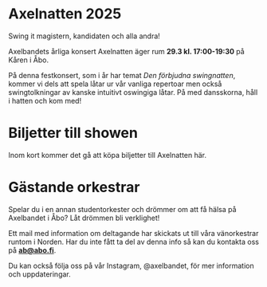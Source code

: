 # Axelnatten 2025

Swing it magistern, kandidaten och alla andra!

Axelbandets årliga konsert Axelnatten äger rum **29.3 kl. 17:00-19:30** på Kåren i Åbo.

På denna festkonsert, som i år har temat *Den förbjudna swingnatten*, kommer vi dels att spela låtar ur vår vanliga repertoar men också swingtolkningar av kanske intuitivt oswingiga låtar. På med dansskorna, håll i hatten och kom med!

# Biljetter till showen

Inom kort kommer det gå att köpa biljetter till Axelnatten här.

# Gästande orkestrar

Spelar du i en annan studentorkester och drömmer om att få hälsa på Axelbandet i Åbo? Låt drömmen bli verklighet! 

Ett mail med information om deltagande har skickats ut till våra vänorkestrar runtom i Norden. Har du inte fått ta del av denna info så kan du kontakta oss på **ab@abo.fi**.

Du kan också följa oss på vår Instagram, @axelbandet, för mer information och uppdateringar.

